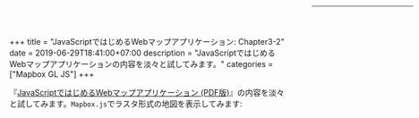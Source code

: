+++
title = "JavaScriptではじめるWebマップアプリケーション: Chapter3-2"
date = 2019-06-29T18:41:00+07:00
description = "JavaScriptではじめるWebマップアプリケーションの内容を淡々と試してみます。"
categories = ["Mapbox GL JS"]
+++

『[JavaScriptではじめるWebマップアプリケーション \(PDF版\)](https://booth.pm/ja/items/1314906)』の内容を淡々と試してみます。`Mapbox.js`でラスタ形式の地図を表示してみます:

<nav id="menu"></nav>
<div id="mapbox-map"></div>

<script src="https://api.tiles.mapbox.com/mapbox-gl-js/v0.52.0/mapbox-gl.js"></script>
<link href="https://api.tiles.mapbox.com/mapbox-gl-js/v0.52.0/mapbox-gl.css" rel="stylesheet">

<style type="text/css">
<!--
#mapbox-map {
  height: 600px;
}

#menu {
  background: #fff;
  position: absolute;
  z-index: 1;
  top: 10px;
  right: 10px;
  border-radius: 3px;
  width: 180px;
  border: 1px solid rgba(0,0,0,0.4);
}

#menu a{
  font-size: 13 px;
  color: #404040;
  display: block;
  margin: 0;
  padding: 10px;
  text-decoration: none;
  border-bottom: 1px solid rgba(0,0,0,0.25);
  text-align: centerl
}

#menu a:last-child {
  border: none;
}

#menu a:hover {
  background-color: #f8f8f8;
  color: #404040;
}

#menu a.active {
  background-color: #8DCF3F;
  color: #ffffff;
}

#menu a.active:hover {
  background: #79bb2b;
}
-->
</style>

<script>
// MIERUNE MONO読み込み
let map = new mapboxgl.Map({
    container: "mapbox-map",
    style: {
        version: 8,
        sources: {
            m_mono: {
                type: "raster",
                tiles: ["https://tile.mierune.co.jp/mierune_mono/{z}/{x}/{y}.png"],
                tileSize: 256
            }
        },
        layers: [{
            id: "m_mono",
            type: "raster",
            source: "m_mono",
            minzoom: 0,
            maxzoom: 18
        }]
    },
    center: [139.7670, 35.6810],
    zoom: 13
});

map.on("load", function() {

  // MIERUNE Color 読み込み
  map.addSource("m_color", {
    type: "raster",
    tiles: ["https://tile.mierune.co.jp/mierune/{z}/{x}/{y}.png"],
    tileSize: 256
  });
  map.addLayer({
    id: "m_color",
    type: "raster",
    source: "m_color",
    minzoom: 0,
    maxzoom: 18
  });

  // 地理院タイル 淡色読み込み
  map.addSource("t_pale", {
    type: "raster",
    tiles: ["http://cyberjapandata.gsi.go.jp/xyz/pale/{z}/{x}/{y}.png"],
    tileSize: 256
  });
  map.addLayer({
    id: "t_pale",
    type: "raster",
    source: "t_pale",
    minzoom: 0,
    maxzoom: 18
  });

  // 地理院タイル オルソ読み込み
  map.addSource("t_ort", {
    type: "raster",
    tiles: ["http://cyberjapandata.gsi.go.jp/xyz/ort/{z}/{x}/{y}.jpg"],
    tileSize: 256
  });
  map.addLayer({
    id: "t_ort",
    type: "raster",
    source: "t_ort",
    minzoom: 0,
    maxzoom: 18
  });

  // OpenStreetMap 読み込み
  map.addSource("o_std", {
    type: "raster",
    tiles: [
      "https://a.tile.openstreetmap.org/{z}/{x}/{y}.png",
      "https://b.tile.openstreetmap.org/{z}/{x}/{y}.png"
    ],
    tileSize: 256
  });
  map.addLayer({
    id: "o_std",
    type: "raster",
    source: "o_std",
    minzoom: 0,
    maxzoom: 18
  });

  // レイヤ設定
  let Map_BaseLayer = {
    m_mono: "MIERUNE MONO",
    m_color: "MIERUNE Color",
    t_pale: "地理院タイル 淡色",
    t_ort: "地理院タイル オルソ",
    o_std: "OpenStreetMap"
  };

  // レイヤメニュー作成
  for (let i = 0; i < Object.keys(Map_BaseLayer).length; i++) {
    // レイヤID取得
    let id = Object.keys(Map_BaseLayer)[i];
    // aタグ作成
    let link = document.createElement("a");
    link.href = "#";
    // id追加
    link.id = id;
    // 名称追加
    link.textContent = Map_BaseLayer[id];

    // 初期表示 m_mono 以外非表示
    if (id === "m_mono") {
      link.className = "active";
    } else {
      map.setLayoutProperty(id, "visibility", "none");
      link.className = "";
    }

    // aタグクリック処理
    link.onclick = function (e) {
      // id取得
      let clickedLayer = this.id;
      e.preventDefault();
      e.stopPropagation();

      // ON/OFF状態取得
      let visibility = map.getLayoutProperty(clickedLayer, "visibility");

      // ON/OFF 判断
      if (visibility === "visible") {
      } else {
        for (let j = 0; j < Object.keys(Map_BaseLayer).length; j++) {
          // レイヤID取得
          let ch_id = Object.keys(Map_BaseLayer)[j];

          // レイヤの表示・非表示
          if (ch_id === clickedLayer) {
            // クリックしたレイヤを表示
            this.className = "active";
            map.setLayoutProperty(clickedLayer, "visibility", "visible");
          } else {
            // クリックしたレイヤ以外を非表示
            let ch_obj = document.getElementById(ch_id);
            ch_obj.className = "";
            map.setLayoutProperty(ch_id, "visibility", "none");
          }
        }
      }
    };

    // レイヤメニューにレイヤ追加
    let layers = document.getElementById("menu");
    layers.appendChild(link);
  };
});

// ズームコントロール
let nc = new mapboxgl.NavigationControl();
map.addControl(nc, 'top-left');
</script>

